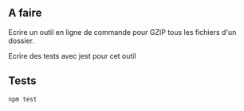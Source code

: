 ## A faire
Ecrire un outil en ligne de commande pour GZIP tous les fichiers d'un dossier.

Ecrire des tests avec jest pour cet outil

## Tests
`npm test`
